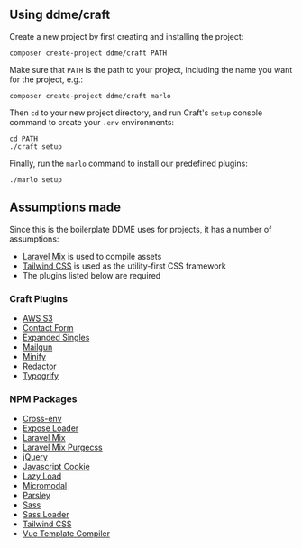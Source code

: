 ## Using ddme/craft
Create a new project by first creating and installing the project:
```
composer create-project ddme/craft PATH
```

Make sure that `PATH` is the path to your project, including the name you want for the project, e.g.:
```
composer create-project ddme/craft marlo
```

Then `cd` to your new project directory, and run Craft's `setup` console command to create your `.env` environments:
```
cd PATH
./craft setup
```

Finally, run the `marlo` command to install our predefined plugins:
```
./marlo setup
```

## Assumptions made
Since this is the boilerplate DDME uses for projects, it has a number of assumptions:
- [Laravel Mix](https://laravel.com/docs/5.8/mix) is used to compile assets
- [Tailwind CSS](https://tailwindcss.com/docs/what-is-tailwind) is used as the utility-first CSS framework
- The plugins listed below are required

### Craft Plugins
- [AWS S3](https://github.com/craftcms/aws-s3)
- [Contact Form](https://github.com/craftcms/contact-form)
- [Expanded Singles](https://github.com/verbb/expanded-singles)
- [Mailgun](https://github.com/craftcms/mailgun)
- [Minify](https://github.com/nystudio107/craft-minify)
- [Redactor](https://github.com/craftcms/redactor)
- [Typogrify](https://github.com/nystudio107/craft-typogrify)

### NPM Packages
- [Cross-env](https://www.npmjs.com/package/cross-env)
- [Expose Loader](https://www.npmjs.com/package/expose-loader)
- [Laravel Mix](https://www.npmjs.com/package/laravel-mix)
- [Laravel Mix Purgecss](https://www.npmjs.com/package/laravel-mix-purgecss)
- [jQuery](https://www.npmjs.com/package/jquery)
- [Javascript Cookie](https://www.npmjs.com/package/js-cookie)
- [Lazy Load](https://www.npmjs.com/package/lazyload)
- [Micromodal](https://www.npmjs.com/package/micromodal)
- [Parsley](https://www.npmjs.com/package/parsleyjs)
- [Sass](https://www.npmjs.com/package/sass)
- [Sass Loader](https://www.npmjs.com/package/sass-loader)
- [Tailwind CSS](https://www.npmjs.com/package/tailwindcss)
- [Vue Template Compiler](https://www.npmjs.com/package/vue-template-compiler)
